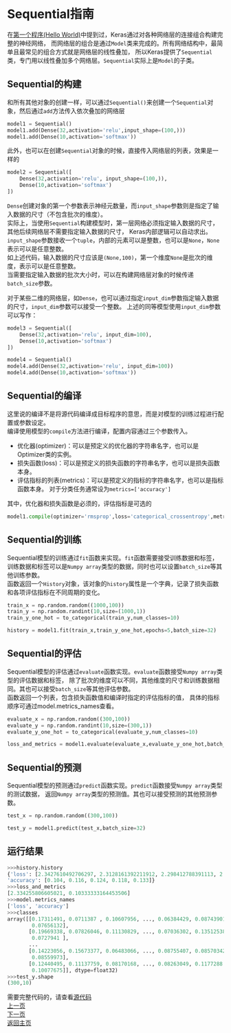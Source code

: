 # Sequential指南
在[第一个程序(Hello World)](../hello_world.md)中提到过，Keras通过对各种网络层的连接组合构建完整的神经网络，
而网络层的组合是通过`Model`类来完成的。所有网络结构中，最简单且最常见的组合方式就是网络层的线性叠加，
所以Keras提供了`Sequential`类，专门用以线性叠加多个网络层。`Sequential`实际上是`Model`的子类。

## Sequential的构建
和所有其他对象的创建一样，可以通过`Sequential()`来创建一个`Sequential`对象，然后通过`add`方法传入依次叠加的网络层
``` python
model1 = Sequential()
model1.add(Dense(32,activation='relu',input_shape=(100,)))
model1.add(Dense(10,activation='softmax'))
```
此外，也可以在创建`Sequential`对象的时候，直接传入网络层的列表，效果是一样的
``` python
model2 = Sequential([
    Dense(32,activation='relu', input_shape=(100,)),
    Dense(10,activation='softmax')
])
```
`Dense`创建对象的第一个参数表示神经元数量，而`input_shape`参数则是指定了输入数据的尺寸（不包含批次的维度）。  
实际上，当使用`Sequential`构建模型时，第一层网络必须指定输入数据的尺寸，其他后续网络层不需要指定输入数据的尺寸，
Keras内部逻辑可以自动求出。  
`input_shape`参数接收一个`tuple`，内部的元素可以是整数，也可以是`None`，`None`表示可以是任意整数。  
如上述代码，输入数据的尺寸应该是`(None,100)`，第一个维度`None`是批次的维度，表示可以是任意整数。  
当需要指定输入数据的批次大小时，可以在构建网络层对象的时候传递`batch_size`参数。

对于某些二维的网络层，如`Dense`，也可以通过指定`input_dim`参数指定输入数据的尺寸，`input_dim`参数可以接受一个整数。
上述的同等模型使用`input_dim`参数可以写作：
``` python
model3 = Sequential([
    Dense(32,activation='relu', input_dim=100),
    Dense(10,activation='softmax')
])

model4 = Sequential()
model4.add(Dense(32,activation='relu', input_dim=100))
model4.add(Dense(10,activation='softmax'))
```
## Sequential的编译
这里说的编译不是将源代码编译成目标程序的意思，而是对模型的训练过程进行配置或参数设定。  
编译使用模型的`compile`方法进行编译，配置内容通过三个参数传入。
- 优化器(optimizer)：可以是预定义的优化器的字符串名字，也可以是Optimizer类的实例。
- 损失函数(loss)：可以是预定义的损失函数的字符串名字，也可以是损失函数本身。
- 评估指标的列表(metrics)：可以是预定义的指标的字符串名字，也可以是指标函数本身。
对于分类任务通常设为`metrics=['accuracy']`  

其中，优化器和损失函数是必须的，评估指标是可选的
``` python
model1.compile(optimizer='rmsprop',loss='categorical_crossentropy',metrics=['accuracy'])
```
## Sequential的训练
Sequential模型的训练通过`fit`函数来实现。`fit`函数需要接受训练数据和标签，
训练数据和标签可以是`Numpy array`类型的数据，同时也可以设置`batch_size`等其他训练参数。  
函数返回一个`History`对象，该对象的`history`属性是一个字典，记录了损失函数和各项评估指标在不同周期的变化。
``` python
train_x = np.random.random((1000,100))
train_y = np.random.randint(10,size=(1000,1))
train_y_one_hot = to_categorical(train_y,num_classes=10)

history = model1.fit(train_x,train_y_one_hot,epochs=5,batch_size=32)
```
## Sequential的评估
Sequential模型的评估通过`evaluate`函数实现。`evaluate`函数接受`Numpy array`类型的评估数据和标签，
除了批次的维度可以不同，其他维度的尺寸和训练数据相同。其也可以接受`batch_size`等其他评估参数。  
函数返回一个列表，包含损失函数值和编译时指定的评估指标的值，
具体的指标顺序可通过model.metrics_names查看。
``` python
evaluate_x = np.random.random((300,100))
evaluate_y = np.random.randint(10,size=(300,1))
evaluate_y_one_hot = to_categorical(evaluate_y,num_classes=10)

loss_and_metrics = model1.evaluate(evaluate_x,evaluate_y_one_hot,batch_size=32)
```
## Sequential的预测
Sequential模型的预测通过`predict`函数实现。`predict`函数接受`Numpy array`类型的测试数据，
返回`Numpy array`类型的预测值。其也可以接受预测的其他预测参数。
``` python
test_x = np.random.random((300,100))

test_y = model1.predict(test_x,batch_size=32)
```
## 运行结果
``` python
>>>history.history
{'loss': [2.3427610492706297, 2.3128161392211912, 2.298412788391113, 2.2935817604064943, 2.278717025756836],
'accuracy': [0.104, 0.116, 0.124, 0.118, 0.133]}
>>>loss_and_metrics
[2.334255806605021, 0.10333333164453506]
>>>model.metrics_names
['loss', 'accuracy']
>>>classes
array([[0.17311491, 0.0711387 , 0.10607956, ..., 0.06384429, 0.08743901,
        0.07656132],
	   [0.19669338, 0.07826046, 0.11130829, ..., 0.07036302, 0.13512538,
        0.0727941 ],
       ...
       [0.14223056, 0.15673377, 0.06483066, ..., 0.08755407, 0.08570342,
        0.08559973],
       [0.12440495, 0.11137759, 0.08170168, ..., 0.08263049, 0.1177288 ,
        0.10077675]], dtype=float32)
>>>test_y.shape
(300,10)
```
需要完整代码的，请查看[源代码](./sequential_examples.py)  
[上一页](../hello_world.md)  
[下一页](./model.md)  
[返回主页](../README.md)  